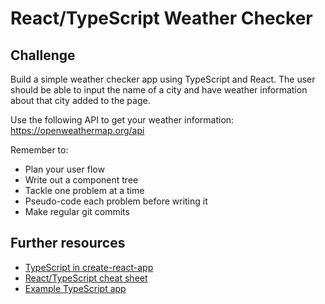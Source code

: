 # React/TypeScript Weather Checker

## Challenge

Build a simple weather checker app using TypeScript and React. The user should be able to input the name of a city and have weather information about that city added to the page.

Use the following API to get your weather information: https://openweathermap.org/api

Remember to:

- Plan your user flow
- Write out a component tree
- Tackle one problem at a time
- Pseudo-code each problem before writing it
- Make regular git commits

## Further resources

- [TypeScript in create-react-app](https://create-react-app.dev/docs/adding-typescript/)
- [React/TypeScript cheat sheet](https://github.com/typescript-cheatsheets/react#reacttypescript-cheatsheets)
- [Example TypeScript app](https://github.com/JoselynDRF/react-redux-typescript-todolist)
